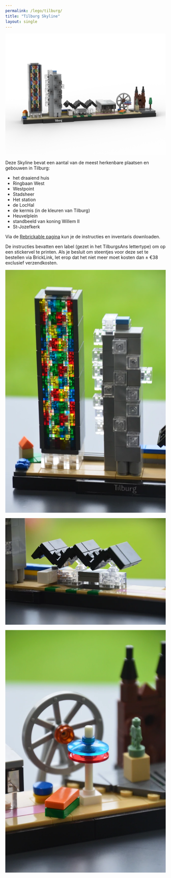 ```yaml
---
permalink: /lego/tilburg/
title: "Tilburg Skyline"
layout: single
---
```


![render](/images/lego/tilburg/tilburg.webp)

Deze Skyline bevat een aantal van de meest herkenbare plaatsen en gebouwen in Tilburg:

- het draaiend huis
- Ringbaan West
- Westpoint
- Stadsheer
- Het station
- de LocHal
- de kermis (in de kleuren van Tilburg)
- Heuvelplein
- standbeeld van koning Willem II
- St-Jozefkerk

Via de [Rebrickable pagina](https://rebrickable.com/mocs/MOC-196703/) kun je de instructies en inventaris downloaden.

De instructies bevatten een label (gezet in het TilburgsAns lettertype) om op een stickervel te printen. Als je besluit om steentjes voor deze set te bestellen via BrickLink, let erop dat het niet meer moet kosten dan ± €38 exclusief verzendkosten.

![flats](/images/lego/tilburg/flats.webp)

![station](/images/lego/tilburg/station.webp)

![kermis](/images/lego/tilburg/kermis.webp)
